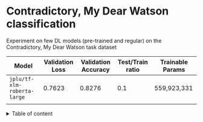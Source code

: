 # Contradictory, My Dear Watson classification

Experiment on few DL models (pre-trained and regular) on the Contradictory, My Dear Watson task dataset

| Model | Validation Loss | Validation Accuracy | Test/Train ratio | Trainable Params |
| --- | --- | --- | --- | --- |
| `jplu/tf-xlm-roberta-large` | 0.7623 | 0.8276 | 0.1 | 559,923,331 |
|  |  |  |  |  |


<details>
<summary>Table of content</summary>

+ Imports and TPU setting
+ Load the data
+ Preprocess
+ Modelling
    + Build model inputs
    + Build model
    + Training
    + Load model
</details>
